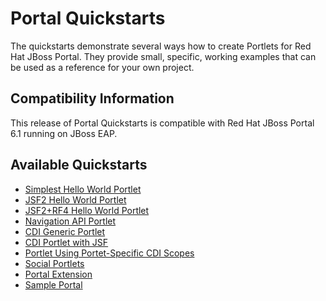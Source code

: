 <!--~ Do not edit this derived file! See gatein-portal-quickstarts-parent/src/main/freemarker/README.md.ftl ~-->

Portal Quickstarts
==================

The quickstarts demonstrate several ways how to create Portlets for Red Hat JBoss Portal. They provide small, specific, working
examples that can be used as a reference for your own project.

<a id="compatibility"></a>
Compatibility Information
-------------------------

This release of Portal Quickstarts is compatible with Red Hat JBoss Portal 6.1 running on JBoss EAP.

<a id="toc"></a>
Available Quickstarts
---------------------

* [Simplest Hello World Portlet](simplest-hello-world-portlet/README.html)
* [JSF2 Hello World Portlet](jsf2-hello-world-portlet/README.html)
* [JSF2+RF4 Hello World Portlet](jsf2-rf4-hello-world-portlet/README.html)
* [Navigation API Portlet](navigation-api-portlet/README.html)
* [CDI Generic Portlet](cdi-generic-portlet/README.html)
* [CDI Portlet with JSF](cdi-jsf-portlet/README.html)
* [Portlet Using Portet-Specific CDI Scopes](cdi-scopes-portlet/README.html)
* [Social Portlets](social-portlets/README.html)
* [Portal Extension](gatein-portal-extension/README.html)
* [Sample Portal](gatein-sample-portal/README.html)
